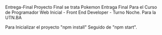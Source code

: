 Entrega-Final
Proyecto Final se trata Pokemon Entraga Final Para el Curso de Programador Web Inicial - Front End Developer - Turno Noche. Para la UTN.BA 

Para Inicializar el proyecto "npm install" Seguido de "npm start".
